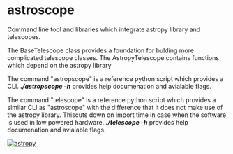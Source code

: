 # astroscope
Command line tool and libraries which integrate astropy library and telescopes.

The BaseTelescope class provides a foundation for bulding more complicated telescope classes.
The AstropyTelescope contains functions which depend on the astropy library

The command "astropscope" is a reference python script which provides a CLI. 
<i><b>./astropscope -h</b></i> provides help documenation and avialable flags. 

The command "telescope" is a reference python script which provides a similar CLI as "astroscope" with the  difference
that it does not make use of the astropy library. Thiscuts down on import time in case when the software is used in low powered hardware.
<i><b>./telescope -h</b></i> provides help documenation and avialable flags. 

[![astropy](http://img.shields.io/badge/powered%20by-AstroPy-orange.svg?style=flat)](http://www.astropy.org/)
